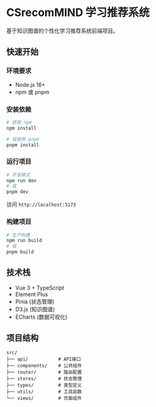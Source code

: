 # CSrecomMIND 学习推荐系统

基于知识图谱的个性化学习推荐系统前端项目。

## 快速开始

### 环境要求
- Node.js 16+
- npm 或 pnpm

### 安装依赖
```bash
# 使用 npm
npm install

# 或使用 pnpm
pnpm install
```

### 运行项目
```bash
# 开发模式
npm run dev
# 或
pnpm dev
```

访问 `http://localhost:5173`

### 构建项目
```bash
# 生产构建
npm run build
# 或
pnpm build
```

## 技术栈
- Vue 3 + TypeScript
- Element Plus
- Pinia (状态管理)
- D3.js (知识图谱)
- ECharts (数据可视化)

## 项目结构
```
src/
├── api/           # API接口
├── components/    # 公共组件
├── router/        # 路由配置
├── stores/        # 状态管理
├── types/         # 类型定义
├── utils/         # 工具函数
└── views/         # 页面组件
```
